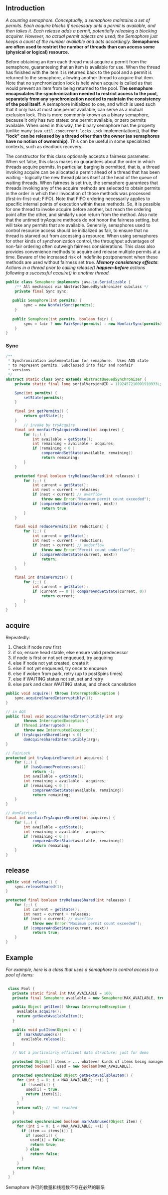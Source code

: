 ## Introduction



_A counting semaphore. Conceptually, a semaphore maintains a set of permits. Each acquire blocks if necessary until a permit is available, and then takes it. Each release adds a permit, potentially releasing a blocking acquirer. However, no actual permit objects are used; the Semaphore just keeps a count of the number available and acts accordingly._
**Semaphores are often used to restrict the number of threads than can access some (physical or logical) resource.** 

Before obtaining an item each thread must acquire a permit from the semaphore, guaranteeing that an item is available for use. When the thread has finished with the item it is returned back to the pool and a permit is returned to the semaphore, allowing another thread to acquire that item. Note that no synchronization lock is held when acquire is called as that would prevent an item from being returned to the pool. **The semaphore encapsulates the synchronization needed to restrict access to the pool, separately from any synchronization needed to maintain the consistency of the pool itself**.
A semaphore initialized to one, and which is used such that it only has at most one permit available, can serve as a mutual exclusion lock. This is more commonly known as a binary semaphore, because it only has two states: one permit available, or zero permits available. When used in this way, the binary semaphore has the property (unlike many `java.util.concurrent.locks.Lock` implementations), that **the "lock" can be released by a thread other than the owner (as semaphores have no notion of ownership)**. This can be useful in some specialized contexts, such as deadlock recovery.

The constructor for this class optionally accepts a fairness parameter. When set false, this class makes no guarantees about the order in which threads acquire permits. In particular, barging is permitted, that is, a thread invoking acquire can be allocated a permit ahead of a thread that has been waiting - logically the new thread places itself at the head of the queue of waiting threads. When fairness is set true, the semaphore guarantees that threads invoking any of the acquire methods are selected to obtain permits in the order in which their invocation of those methods was processed (first-in-first-out; FIFO). Note that FIFO ordering necessarily applies to specific internal points of execution within these methods. So, it is possible for one thread to invoke acquire before another, but reach the ordering point after the other, and similarly upon return from the method. Also note that the untimed tryAcquire methods do not honor the fairness setting, but will take any permits that are available.
Generally, semaphores used to control resource access should be initialized as fair, to ensure that no thread is starved out from accessing a resource. When using semaphores for other kinds of synchronization control, the throughput advantages of non-fair ordering often outweigh fairness considerations.
This class also provides convenience methods to acquire and release multiple permits at a time. Beware of the increased risk of indefinite postponement when these methods are used without fairness set true.
**_Memory consistency effects_**: *Actions in a thread prior to calling release() **happen-before** actions following a successful acquire() in another thread.*



```java
public class Semaphore implements java.io.Serializable {
    /** All mechanics via AbstractQueuedSynchronizer subclass */
    private final Sync sync;
  
   public Semaphore(int permits) {
        sync = new NonfairSync(permits);
    }
  
   public Semaphore(int permits, boolean fair) {
        sync = fair ? new FairSync(permits) : new NonfairSync(permits);
    }
}
```



### Sync

```java
/**
 * Synchronization implementation for semaphore.  Uses AQS state
 * to represent permits. Subclassed into fair and nonfair
 * versions.
 */
abstract static class Sync extends AbstractQueuedSynchronizer {
    private static final long serialVersionUID = 1192457210091910933L;

    Sync(int permits) {
        setState(permits);
    }

    final int getPermits() {
        return getState();
    }
		// invoke by tryAcquire
    final int nonfairTryAcquireShared(int acquires) {
        for (;;) {
            int available = getState();
            int remaining = available - acquires;
            if (remaining < 0 ||
                compareAndSetState(available, remaining))
                return remaining;
        }
    }

    protected final boolean tryReleaseShared(int releases) {
        for (;;) {
            int current = getState();
            int next = current + releases;
            if (next < current) // overflow
                throw new Error("Maximum permit count exceeded");
            if (compareAndSetState(current, next))
                return true;
        }
    }

    final void reducePermits(int reductions) {
        for (;;) {
            int current = getState();
            int next = current - reductions;
            if (next > current) // underflow
                throw new Error("Permit count underflow");
            if (compareAndSetState(current, next))
                return;
        }
    }

    final int drainPermits() {
        for (;;) {
            int current = getState();
            if (current == 0 || compareAndSetState(current, 0))
                return current;
        }
    }
}
```



## acquire



Repeatedly:

1. Check if node now first
2. if so, ensure head stable, else ensure valid predecessor
3. if node is first or not yet enqueued, try acquiring
4. else if node not yet created, create it
5. else if not yet enqueued, try once to enqueue
6. else if woken from park, retry (up to postSpins times)
7. else if WAITING status not set, set and retry
8. else park and clear WAITING status, and check cancellation

```java
public void acquire() throws InterruptedException {
    sync.acquireSharedInterruptibly(1);
}

// in AQS
public final void acquireSharedInterruptibly(int arg)
        throws InterruptedException {
    if (Thread.interrupted())
        throw new InterruptedException();
    if (tryAcquireShared(arg) < 0)
        doAcquireSharedInterruptibly(arg);
}

// FairLock
protected int tryAcquireShared(int acquires) {
    for (;;) {
        if (hasQueuedPredecessors())
            return -1;
        int available = getState();
        int remaining = available - acquires;
        if (remaining < 0 ||
            compareAndSetState(available, remaining))
            return remaining;
    }
}

// NonFairLock
final int nonfairTryAcquireShared(int acquires) {
    for (;;) {
        int available = getState();
        int remaining = available - acquires;
        if (remaining < 0 ||
            compareAndSetState(available, remaining))
            return remaining;
    }
}
```





## release

```java
public void release() {
    sync.releaseShared(1);
}

protected final boolean tryReleaseShared(int releases) {
    for (;;) {
        int current = getState();
        int next = current + releases;
        if (next < current) // overflow
            throw new Error("Maximum permit count exceeded");
        if (compareAndSetState(current, next))
            return true;
    }
}
```



## Example

_For example, here is a class that uses a semaphore to control access to a pool of items:_

```java
  
 class Pool {
   private static final int MAX_AVAILABLE = 100;
   private final Semaphore available = new Semaphore(MAX_AVAILABLE, true);

   public Object getItem() throws InterruptedException {
     available.acquire();
     return getNextAvailableItem();
   }

   public void putItem(Object x) {
     if (markAsUnused(x))
       available.release();
   }

   // Not a particularly efficient data structure; just for demo

   protected Object[] items = ... whatever kinds of items being managed
   protected boolean[] used = new boolean[MAX_AVAILABLE];

   protected synchronized Object getNextAvailableItem() {
     for (int i = 0; i < MAX_AVAILABLE; ++i) {
       if (!used[i]) {
         used[i] = true;
         return items[i];
       }
     }
     return null; // not reached
   }

   protected synchronized boolean markAsUnused(Object item) {
     for (int i = 0; i < MAX_AVAILABLE; ++i) {
       if (item == items[i]) {
         if (used[i]) {
           used[i] = false;
           return true;
         } else
           return false;
       }
     }
     return false;
   }
 }
```



Semaphore 许可的数量和线程数不存在必然的联系
